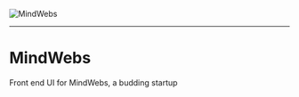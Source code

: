 ![MindWebs](http://mindwebs.org/img/cover.jpg)
***

# MindWebs
Front end UI for MindWebs, a budding startup
